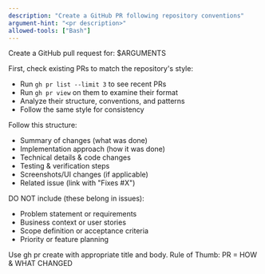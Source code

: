 ```yaml
---
description: "Create a GitHub PR following repository conventions"
argument-hint: "<pr description>"
allowed-tools: ["Bash"]
---
```


Create a GitHub pull request for: $ARGUMENTS

First, check existing PRs to match the repository's style:

- Run `gh pr list --limit 3` to see recent PRs
- Run `gh pr view` on them to examine their format
- Analyze their structure, conventions, and patterns
- Follow the same style for consistency

Follow this structure:

- Summary of changes (what was done)
- Implementation approach (how it was done)
- Technical details & code changes
- Testing & verification steps
- Screenshots/UI changes (if applicable)
- Related issue (link with "Fixes #X")

DO NOT include (these belong in issues):

- Problem statement or requirements
- Business context or user stories
- Scope definition or acceptance criteria
- Priority or feature planning

Use gh pr create with appropriate title and body. Rule of Thumb: PR = HOW & WHAT CHANGED
